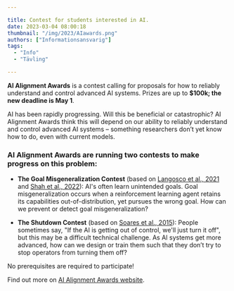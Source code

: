 ```yaml
---

title: Contest for students interested in AI.
date: 2023-03-04 08:00:18
thumbnail: "/img/2023/AIawards.png"
authors: ["Informationsansvarig"]
tags: 
  - "Info"
  - "Tävling"

---
```

**AI Alignment Awards** is a contest calling for proposals for how to reliably understand and control advanced AI systems. Prizes are up to **$100k; the new deadline is May 1**.

AI has been rapidly progressing. Will this be beneficial or catastrophic? AI Alignment Awards think this will depend on our ability to reliably understand and control advanced AI systems – something researchers don’t yet know how to do, even with current models.

### AI Alignment Awards are running two contests to make progress on this problem:

* **The Goal Misgeneralization Contest** (based on [Langosco et al., 2021](https://arxiv.org/abs/2105.14111) and [Shah et al., 2022](https://arxiv.org/abs/2210.01790)): AI's often learn unintended goals. Goal misgeneralization occurs when a reinforcement learning agent retains its capabilities out-of-distribution, yet pursues the wrong goal. How can we prevent or detect goal misgeneralization?

* **The Shutdown Contest** (based on [Soares et al., 2015](https://intelligence.org/files/Corrigibility.pdf)): People sometimes say, "If the AI is getting out of control, we'll just turn it off", but this may be a difficult technical challenge. As AI systems get more advanced, how can we design or train them such that they don’t try to stop operators from turning them off?

No prerequisites are required to participate!

Find out more on [AI Alignment Awards website](https://www.alignmentawards.com/?fbclid=IwAR2NbxNm7_XhVasfd_3B7gxj2ewq6I9l9H-U0rqs_vw5pSIGJ9DAScPDwis). 